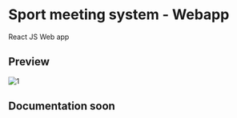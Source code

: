 # Sport meeting system - Webapp

React JS Web app

## Preview

![1](https://i.ibb.co/b7tZS6v/Screenshot-2020-01-09-at-17-25-29.png)

## Documentation soon
